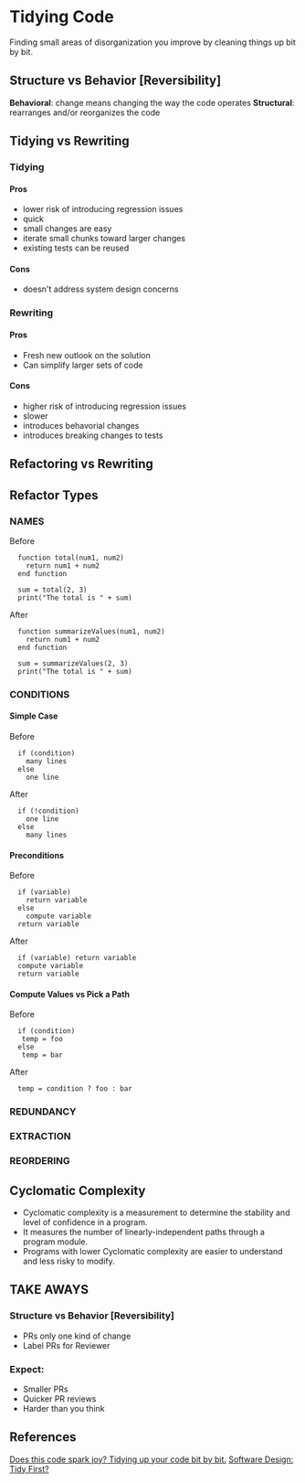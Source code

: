 # Tidying Code

Finding small areas of disorganization you improve by cleaning things up bit by bit.

## Structure vs Behavior [Reversibility]

**Behavioral**: change means changing the way the code operates
**Structural**: rearranges and/or reorganizes the code

## Tidying vs Rewriting
### Tidying
#### Pros
- lower risk of introducing regression issues
- quick
- small changes are easy
- iterate small chunks toward larger changes
- existing tests can be reused

#### Cons
- doesn't address system design concerns

### Rewriting
#### Pros
- Fresh new outlook on the solution
- Can simplify larger sets of code
#### Cons
- higher risk of introducing regression issues
- slower
- introduces behavorial changes
- introduces breaking changes to tests

## Refactoring vs Rewriting


## Refactor Types
### NAMES
Before
```
  function total(num1, num2)
    return num1 + num2
  end function

  sum = total(2, 3)
  print("The total is " + sum)
```

After
```
  function summarizeValues(num1, num2)
    return num1 + num2
  end function

  sum = summarizeValues(2, 3)
  print("The total is " + sum)
```

### CONDITIONS
#### Simple Case
Before
```
  if (condition)
    many lines
  else
    one line
```

After
```
  if (!condition)
    one line
  else
    many lines
```
#### Preconditions
Before
```
  if (variable)
    return variable
  else
    compute variable
  return variable
```
After
```
  if (variable) return variable
  compute variable
  return variable
```
#### Compute Values vs Pick a Path
Before
```
  if (condition)
   temp = foo
  else
   temp = bar
```
After
```
  temp = condition ? foo : bar
```

### REDUNDANCY

### EXTRACTION
### REORDERING

## Cyclomatic Complexity
* Cyclomatic complexity is a measurement to determine the stability and level of confidence in a program.
* It measures the number of linearly-independent paths through a program module.
* Programs with lower Cyclomatic complexity are easier to understand and less risky to modify.

## TAKE AWAYS
### Structure vs Behavior [Reversibility]
* PRs only one kind of change
* Label PRs for Reviewer

### Expect:
* Smaller PRs
* Quicker PR reviews
* Harder than you think


## References

[Does this code spark joy? Tidying up your code bit by bit.](https://engineering.gusto.com/does-this-code-spark-joy)
[Software Design: Tidy First?](https://tidyfirst.substack.com/archive)

